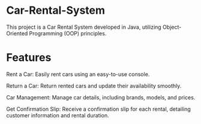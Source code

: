 # Car-Rental-System
This project is a Car Rental System developed in Java, utilizing Object-Oriented Programming (OOP) principles.

# Features
Rent a Car: Easily rent cars using an easy-to-use console.

Return a Car: Return rented cars and update their availability smoothly.

Car Management: Manage car details, including brands, models, and prices.

Get Confirmation Slip: Receive a confirmation slip for each rental, detailing customer information and rental duration.


